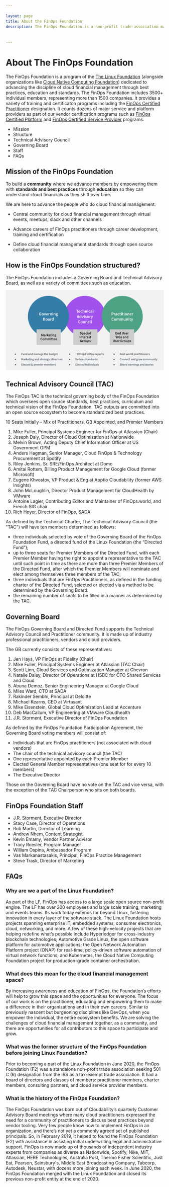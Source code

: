 ```yaml
---

layout: page
title: About the FinOps Foundation
description: The FinOps Foundation is a non-profit trade association made up of FinOps practitioners around the world - learn more today.


---
```


# About The FinOps Foundation

The FinOps Foundation is a program of the [The Linux Foundation](http://linuxfoundation.org) (alongside organizations like [Cloud Native Computing Foundation](http://cncf.io)) dedicated to advancing the discipline of cloud financial management through best practices, education and standards. The FinOps Foundation includes 3500+ individual members, representing more than 1500 companies. It provides a variety of training and certificaton programs including the [FinOps Certified Practitioner](/training-certification/finops-certified-practitioner/) designation. It counts dozens of major service and platform providers as part of our vendor certification programs such as [FinOps Certified Platform](/training-certification/vendor-certification/) and [FinOps Certified Service Provider](/training-certification/vendor-certification/) programs.

- Mission
- Structure
- Technical Advisory Council
- Governing Board
- Staff
- FAQs

## Mission of the FinOps Foundation

To build a **community** where we advance members by empowering them with **standards and best practices** through **education** so they can understand cloud financials as they shift over time.

We are here to advance the people who do cloud financial management:

- Central community for cloud financial management through virtual events, meetups, slack and other channels

- Advance careers of FinOps practitioners through career development, training and certification

- Define cloud financial management standards through open source collaboration


## How is the FinOps Foundation structured?

The FinOps Foundation includes a Governing Board and Technical Advisory Board, as well as a variety of committees such as education.

![](/img/pages/about.png?2)

## Technical Advisory Council (TAC)

The FinOps TAC is the technical governing body of the FinOps Foundation which oversees open source standards, best practices, curriculum and technical vision of the FinOps Foundation. TAC outputs are committed into an open source ecosystem to become standardized best practices.

10 Seats Initially - Mix of Practitioners, GB Appointed, and Premier Members

1. Mike Fuller, Principal Systems Engineer for FinOps at Atlassian (Chair)
2. Joseph Daly, Director of Cloud Optimization at Nationwide
3. Melvin Brown, Acting Deputy Chief Information Officer at US Government OPM
4. Anders Hagman, Senior Manager, Cloud FinOps & Technology Procurement at Spotify
5. Riley Jenkins, Sr. SRE/FinOps Architect at Domo
6. Amitai Rottem, Billing Product Management for Google Cloud (former Microsoft)
7. Eugene Khvostov, VP Product & Eng at Apptio Cloudability (former AWS Insights)
8. John McLoughlin, Director Product Management for CloudHealth by VMware
9. Antoine Lagier, Contributing Editor and Maintainer of FinOps.world, and French SIG chair
10. Rich Hoyer, Director of FinOps, SADA

As defined by the Technical Charter, The Technical Advisory Council (the "TAC") will have ten members determined as follows:

* three individuals selected by vote of the Governing Board of the FinOps Foundation Fund, a directed fund of the Linux Foundation (the “Directed Fund”);
* up to three seats for Premier Members of the Directed Fund, with each Premier Member having the right to appoint a representative to the TAC until such point in time as there are more than three Premier Members of the Directed Fund, after which the Premier Members will nominate and elect among themselves three members of the TAC;
* three individuals that are FinOps Practitioners, as defined in the funding charter of the Directed Fund, selected or elected via a method to be determined by the Governing Board.
* the remaining number of seats to be filled in a manner as determined by the TAC.

## Governing Board

The FinOps Governing Board and Directed Fund supports the Technical Advisory Council and Practitioner community. It is made up of industry professional practitioners, vendors and cloud providers.

The GB currently consists of these representatives:

1. Jen Hays, VP FinOps at Fidelity (Chair)
2. Mike Fuller, Principal Systems Engineer at Atlassian (TAC Chair)
8. Scott Linn, Cloud Services and Optimization Manager at Chevron
9. Natalie Daley, Director Of Operations at HSBC for CTO Shared Services and Cloud
4. Abuna Demoz, Senior Engineering Manager at Google Cloud
5. Miles Ward, CTO at SADA
6. Rakinder Sembhi, Principal at Deloitte
9. Michael Kearns, CEO at Virtasant
9. Mike Eisenstein, Global Cloud Optimization Lead at Accenture
3. Deb MacCallum, VP Engineering at VMware Cloudhealth
7. J.R. Storment, Executive Director of FinOps Foundation

As defined by the FinOps Foundation Participation Agreement, the Governing Board voting members will consist of:

- Individuals that are FinOps practitioners (not associated with cloud vendors)
- The chair of the technical advisory council (the TAC)
- One representative appointed by each Premier Member
- Elected General Member representatives (one seat for for every 10 members)
- The Executive Director

Those on the Governing Board have no vote on the TAC and vice versa, with the exception of the TAC Chairperson who sits on both boards.

## FinOps Foundation Staff

- J.R. Storment, Executive Director
- Stacy Case, Director of Operations
- Rob Martin, Director of Learning
- Andrew Nhem, Content Strategist
- Kevin Emamy, Vendor Partner Advisor
- Tracy Roesler, Program Manager
- William Ospina, Ambassador Program
- Vas Markanastasakis, Principal, FinOps Practice Management
- Steve Trask, Director of Marketing

## FAQs

### Why are we a part of the Linux Foundation?

As part of the LF, FinOps has access to a large scale open source non-profit engine. The LF has over 200 employees and large scale training, marketing and events teams. Its work today extends far beyond Linux, fostering innovation in every layer of the software stack. The Linux Foundation hosts projects spanning enterprise IT, embedded systems, consumer electronics, cloud, networking, and more. A few of these high-velocity projects that are helping redefine what’s possible include Hyperledger for cross-industry blockchain technologies; Automotive Grade Linux, the open software platform for automotive applications; the Open Network Automation Platform project (ONAP) for real-time, policy-driven software automation of virtual network functions; and Kubernetes, the Cloud Native Computing Foundation project for production-grade container orchestration.

### What does this mean for the cloud financial management space?

By increasing awareness and education of FinOps, the Foundation’s efforts will help to grow this space and the opportunities for everyone. The focus of our work is on the practitioner, educating and empowering them to make a difference in their organizations and in their own careers. Similar to previously nascent but burgeoning disciplines like DevOps, when you empower the individual, the entire ecosystem benefits. We are solving the challenges of cloud financial management together, as a community, and there are opportunities for all contributors to this space to participate and grow.

### What was the former structure of the FinOps Foundation before joining Linux Foundation?

Prior to becoming a part of the Linux Foundation in June 2020, the FinOps Foundation (F2) was a standalone non-profit trade association seeking 501 C (6) designation from the IRS as a tax-exempt trade association. It had a board of directors and classes of members: practitioner members, charter members, consulting partners, and cloud service provider members.

### What is the history of the FinOps Foundation?

The FinOps Foundation was born out of Cloudability’s quarterly Customer Advisory Board meetings where many cloud practitioners expressed the need for a community of practitioners to discuss best practices beyond vendor tooling. Very few people know how to implement FinOps in an organization, and there’s not yet a commonly agreed set of published principals. So, in February 2019, it helped to found the FinOps Foundation (F2) with assistance in assisting initial underwriting legal and administrative support. FinOps is now made up of thousands of independent industry experts from companies as diverse as Nationwide, Spotify, Nike, MIT, Atlassian, HERE Technologies, Australia Post, Thermo Fisher Scientific, Just Eat, Pearson, Sainsbury's, Middle East Broadcasting Company, Tabcorp, Autodesk, Neustar, with dozens more joining each week. In June 2020, the FinOps Foundation merged with the Linux Foundation and closed its previous non-profit entity at the end of 2020.
